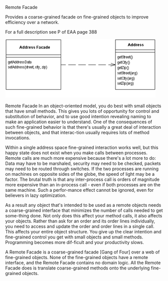 ﻿Remote Facade

Provides a coarse-grained facade on fine-grained objects to improve efficiency over a network.

For a full description see P of EAA page 388

![File](file.png) 

Remote Facade In an object-oriented model, you do best with small objects that have small methods. This gives you lots of opportunity for control and substitution of behavior, and to use good intention revealing naming to make an application easier to understand. One of the consequences of such fine-grained behavior is that there's usually a great deal of interaction between objects, and that interac-tion usually requires lots of method invocations.

Within a single address space fine-grained interaction works well, but this happy state does not exist when you make calls between processes. Remote calls are much more expensive because there's a lot more to do: Data may have to be marshaled, security may need to be checked, packets may need to be routed through switches. If the two processes are running on machines on opposite sides of the globe, the speed of light may be a factor. The brutal truth is that any inter-process call is orders of magnitude more expensive than an in-process call - even if both processes are on the same machine. Such a perfor-mance effect cannot be ignored, even for believers in lazy optimization.

As a result any object that's intended to be used as a remote objects needs a coarse-grained interface that minimizes the number of calls needed to get some-thing done. Not only does this affect your method calls, it also affects your objects. Rather than ask for an order and its order lines individually, you need to access and update the order and order lines in a single call. This affects your entire object structure. You give up the clear intention and fine-grained control you get with small objects and small methods. Programming becomes more dif-ficult and your productivity slows.

A Remote Facade is a coarse-grained facade [Gang of Four] over a web of fine-grained objects. None of the fine-grained objects have a remote interface, and the Remote Facade contains no domain logic. All the Remote Facade does is translate coarse-grained methods onto the underlying fine-grained objects.